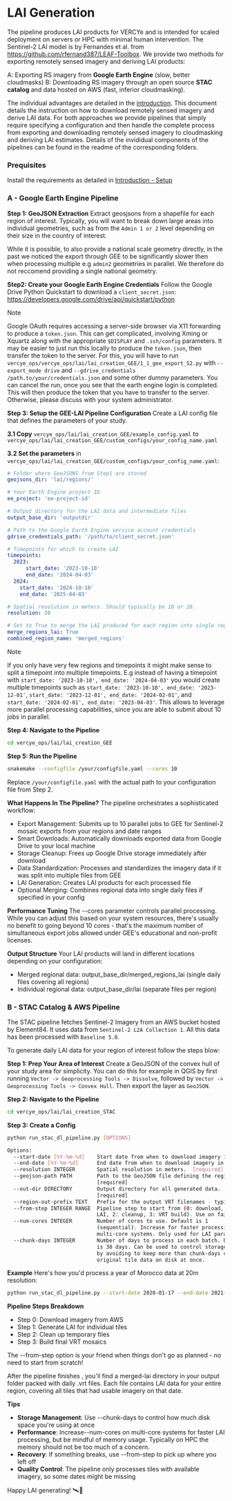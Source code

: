 # LAI Generation
The pipeline produces LAI products for VERCYe and is intended for scaled deployment on servers or HPC with minimal human intervention. The Sentinel-2 LAI model is by Fernandes et al. from https://github.com/rfernand387/LEAF-Toolbox. We provide two methods for exporting remotely sensed imagery and deriving LAI products:


A: Exporting RS imagery from **Google Earth Engine** (slow, better cloudmasks)
B: Downloading RS imagery through an open source **STAC catalog** and data hosted on AWS (fast, inferior cloudmasking).

The individual advantages are detailed in the [introduction](intro.md#lai-generation). This document details the instruction on how to download remotely sensed imagery and derive LAI data. For both approaches we provide pipelines that simply require specifying a configuration and then handle the complete process from exporting and downloading remotely sensed imagery to cloudmasking and deriving LAI estimates. Details of the invididual components of the pipelines can be found in the readme of the corresponding folders.


### Prequisites

Install the requirements as detailed in [Introduction - Setup](../index.md#setup)

### A - Google Earth Engine Pipeline

**Step 1: GeoJSON Extraction**
Extract geosjsons from a shapefile for each region of interest. Typically, you will want to break down large areas into individual geometries, such as from the `Admin 1 or 2` level depending on their size in the country of interest.

While it is possible, to also provide a national scale geometry directly, in the past we noticed the export through GEE to be significantly slower then when processing multiple e.g `admin2` geometries in parallel. We therefore do not reccomend providing a single national geometry.

**Step2: Create your Google Earth Engine Credentials**
Follow the Google Drive Python Quickstart to download a `client_secret.json`: https://developers.google.com/drive/api/quickstart/python

> [!NOTE]  
> Google OAuth requires accessing a server-side browser via X11 forwarding to produce a `token.json`. This can get complicated, involving Xming or Xquartz along with the appropriate `$DISPLAY` and `.ssh/config` parameters. It may be easier to just run this locally to produce the `token.json`, then transfer the token to the server. For this, you will have to run `vercye_ops/vercye_ops/lai/lai_creation_GEE/1_1_gee_export_S2.py` with `--export_mode drive` and `--gdrive_credentials /path.to/your/credentials.json` and some other dummy parameters. You can cancel the run, once you see that the earth engine login is completed. This will then produce the token that you have to transfer to the server. Otherwise, please discuss with your system administrator.

**Step 3: Setup the GEE-LAI Pipeline Configuration**
Create a LAI config file that defines the parameters of your study.

**3.1 Copy** `vercye_ops/lai/lai_creation_GEE/example_config.yaml` to `vercye_ops/lai/lai_creation_GEE/custom_configs/your_config_name.yaml`

**3.2 Set the parameters** in `vercye_ops/lai/lai_creation_GEE/custom_configs/your_config_name.yaml`:

```yaml
# Folder where GeoJSONS from Step1 are stored
geojsons_dir: 'lai/regions/'

# Your Earth Engine project ID
ee_project: 'ee-project-id'

# Output directory for the LAI data and intermediate files
output_base_dir: 'outputdir'

# Path to the Google Earth Engine service account credentials
gdrive_credentials_path: '/path/to/client_secret.json'

# Timepoints for which to create LAI
timepoints:
  2023:
      start_date: '2023-10-10'
      end_date: '2024-04-03'
  2024:
    start_date: '2024-10-10'
    end_date: '2025-04-03'

# Spatial resolution in meters. Should typically be 10 or 20.
resolution: 20

# Set to True to merge the LAI produced for each region into single regions daily VRT files
merge_regions_lai: True
combined_region_name: 'merged_regions'
```

> [!NOTE]  
> If you only have very few regions and timepoints it might make sense to split a timepoint into multiple timepoints. E.g instead of having a timepoint with `start_date: '2023-10-10', end_date: '2024-04-03'` you would create multiple timepoints such as `start_date: '2023-10-10', end_date: '2023-12-01'`, `start_date: '2023-12-01', end_date: '2024-02-01'`, and `start_date: '2024-02-01', end_date: '2023-04-03'`. This allows to leverage more parallel processing capabilities, since you are able to submit about 10 jobs in parallel.


**Step 4: Navigate to the Pipeline**
```bash
cd vercye_ops/lai/lai_creation_GEE
```

**Step 5: Run the Pipeline**
```bash
snakemake --configfile /your/configfile.yaml --cores 10
```

Replace `/your/configfile.yaml` with the actual path to your configuration file from Step 2.

**What Happens In The Pipeline?**
The pipeline orchestrates a sophisticated workflow:

- Export Management: Submits up to 10 parallel jobs to GEE for Sentinel-2 mosaic exports from your regions and date ranges
- Smart Downloads: Automatically downloads exported data from Google Drive to your local machine
- Storage Cleanup: Frees up Google Drive storage immediately after download
- Data Standardization: Processes and standardizes the imagery data if it was split into multiple files from GEE
- LAI Generation: Creates LAI products for each processed file
- Optional Merging: Combines regional data into single daily files if specified in your config

**Performance Tuning**
The --cores parameter controls parallel processing. While you can adjust this based on your system resources, there's usually no benefit to going beyond 10 cores - that's the maximum number of simultaneous export jobs allowed under GEE's educational and non-profit licenses.

**Output Structure**
Your LAI products will land in different locations depending on your configuration:

- Merged regional data: output_base_dir/merged_regions_lai (single daily files covering all regions)
- Individual regional data: output_base_dir/lai (separate files per region)


### B - STAC Catalog & AWS Pipeline

The STAC pipeline fetches Sentinel-2 Imagery from an AWS bucket hosted by Element84. It uses data from `Sentinel-2 L2A Collection 1`.
All this data has been processed with `Baseline 5.0`.

To generate daily LAI data for your region of interest follow the steps blow:

**Step 1: Prep Your Area of Interest**
Create a GeoJSON of the convex hull of your study area for simplicity. You can do this for example in QGIS by first running
`Vector -> Geoprocessing Tools -> Dissolve`, followed by `Vector -> Geoprocessing Tools -> Convex Hull`. Then export the layer as `GeoJSON`.

**Step 2: Navigate to the Pipeline**
```bash
cd vercye_ops/lai/lai_creation_STAC
```

**Step 3: Create a Config** 
```bash
python run_stac_dl_pipeline.py [OPTIONS]
```

```bash
Options:
  --start-date [%Y-%m-%d]    Start date from when to download imagery in YYYY-MM-DD format.  [required]
  --end-date [%Y-%m-%d]      End date from when to download imagery in YYYY-MM-DD format.  [required]
  --resolution INTEGER       Spatial resolution in meters.  [required]
  --geojson-path PATH        Path to the GeoJSON file defining the region.
                             [required]
  --out-dir DIRECTORY        Output directory for all generated data.
                             [required]
  --region-out-prefix TEXT   Prefix for the output VRT filenames - typically the name of the GeoJSON region.  [required]
  --from-step INTEGER RANGE  Pipeline step to start from (0: download, 1: tile
                             LAI, 2: cleanup, 3: VRT build). Use on failure toresume.  [0<=x<=3]
  --num-cores INTEGER        Number of cores to use. Default is 1
                             (sequential). Increase for faster processing on
                             multi-core systems. Only used for LAI parallelism.
  --chunk-days INTEGER       Number of days to process in each batch. Default
                             is 30 days. Can be used to control storage usage
                             by avoiding to keep more than chunk-days of
                             original tile data on disk at once.
```

**Example**
Here's how you'd process a year of Morocco data at 20m resolution:
```bash
python run_stac_dl_pipeline.py --start-date 2020-01-17 --end-date 2021-01-20 --resolution 20 --geojson-path /data/morocco.geojson --out-dir /data/morrocco/lai --region-out-prefix morocco --num-cores 64
```

**Pipeline Steps Breakdown**
- Step 0: Download imagery from AWS
- Step 1: Generate LAI for individual tiles
- Step 2: Clean up temporary files
- Step 3: Build final VRT mosaics

The --from-step option is your friend when things don't go as planned - no need to start from scratch!

After the pipeline finishes , you'll find a merged-lai directory in your output folder packed with daily .vrt files. Each file contains LAI data for your entire region, covering all tiles that had usable imagery on that date.

**Tips**

- **Storage Management**: Use --chunk-days to control how much disk space you're using at once
- **Performance**: Increase--num-cores on multi-core systems for faster LAI processing, but be mindful of memory usage. Typically on HPC the memory should not be too much of a concern.
- **Recovery**: If something breaks, use --from-step to pick up where you left off
- **Quality Control**: The pipeline only processes tiles with available imagery, so some dates might be missing

Happy LAI generating! 🛰️🌱